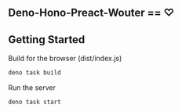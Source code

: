 ## __Deno-Hono-Preact-Wouter__ == ♡

## Getting Started

Build for the browser (dist/index.js)
```sh
deno task build
```

Run the server
```sh
deno task start
```